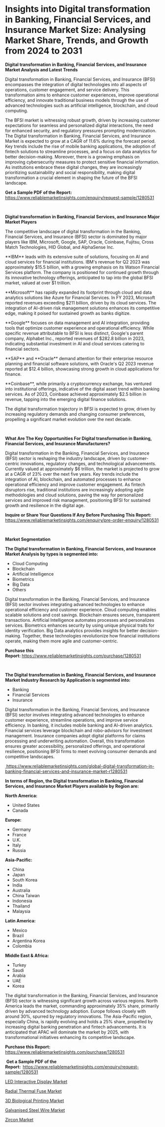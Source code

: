 <p><h1>Insights into Digital transformation in Banking, Financial Services, and Insurance Market Size: Analysing Market Share, Trends, and Growth from 2024 to 2031</h1></p><p><strong>Digital transformation in Banking, Financial Services, and Insurance Market Analysis and Latest Trends</strong></p>
<p><p>Digital transformation in Banking, Financial Services, and Insurance (BFSI) encompasses the integration of digital technologies into all aspects of operations, customer engagement, and service delivery. This transformation aims to enhance customer experiences, improve operational efficiency, and innovate traditional business models through the use of advanced technologies such as artificial intelligence, blockchain, and cloud computing.</p><p>The BFSI market is witnessing robust growth, driven by increasing customer expectations for seamless and personalized digital interactions, the need for enhanced security, and regulatory pressures prompting modernization. The Digital transformation in Banking, Financial Services, and Insurance Market is expected to grow at a CAGR of 11.6% during the forecast period. Key trends include the rise of mobile banking applications, the adoption of fintech solutions to streamline processes, and a focus on data analytics for better decision-making. Moreover, there is a growing emphasis on improving cybersecurity measures to protect sensitive financial information. As institutions embrace these digital changes, they are increasingly prioritizing sustainability and social responsibility, making digital transformation a crucial element in shaping the future of the BFSI landscape.</p></p>
<p><strong>Get a Sample PDF of the Report:&nbsp;</strong> <a href="https://www.reliablemarketinsights.com/enquiry/request-sample/1280531?utm_campaign=1789&utm_medium=2&utm_source=Github&utm_content=ia&utm_term=10122024&utm_id=digital-transformation-in-banking-financial-services-and-insurance">https://www.reliablemarketinsights.com/enquiry/request-sample/1280531</a></p>
<p>&nbsp;</p>
<p><strong>Digital transformation in Banking, Financial Services, and Insurance Major Market Players</strong></p>
<p><p>The competitive landscape of digital transformation in the Banking, Financial Services, and Insurance (BFSI) sector is dominated by major players like IBM, Microsoft, Google, SAP, Oracle, Coinbase, Fujitsu, Cross Match Technologies, HID Global, and AlphaSense Inc.</p><p>**IBM** leads with its extensive suite of solutions, focusing on AI and cloud services for financial institutions. IBM's revenue for Q2 2023 was approximately $15.5 billion, with a growing emphasis on its Watson Financial Services platform. The company is positioned for continued growth through its innovative technology offerings, anticipated to tap into the global BFSI market, valued at over $1 trillion.</p><p>**Microsoft** has rapidly expanded its footprint through cloud and data analytics solutions like Azure for Financial Services. In FY 2023, Microsoft reported revenues exceeding $211 billion, driven by its cloud services. The integration of AI-driven risk management solutions enhances its competitive edge, making it poised for sustained growth as banks digitize.</p><p>**Google** focuses on data management and AI integration, providing tools that optimize customer experience and operational efficiency. While specific revenue attributable to BFSI is less distinct, Google's parent company, Alphabet Inc., reported revenues of $282.8 billion in 2023, indicating substantial investment in AI and cloud services catering to financial sectors.</p><p>**SAP** and **Oracle** demand attention for their enterprise resource planning and financial software solutions, with Oracle's Q2 2023 revenue reported at $12.4 billion, showcasing strong growth in cloud applications for finance.</p><p>**Coinbase**, while primarily a cryptocurrency exchange, has ventured into institutional offerings, indicative of the digital asset trend within banking services. As of 2023, Coinbase achieved approximately $2.5 billion in revenue, tapping into the emerging digital finance solutions.</p><p>The digital transformation trajectory in BFSI is expected to grow, driven by increasing regulatory demands and changing consumer preferences, propelling a significant market evolution over the next decade.</p></p>
<p>&nbsp;</p>
<p><strong>What Are The Key Opportunities For Digital transformation in Banking, Financial Services, and Insurance Manufacturers?</strong></p>
<p><p>Digital transformation in the Banking, Financial Services, and Insurance (BFSI) sector is reshaping the industry landscape, driven by customer-centric innovations, regulatory changes, and technological advancements. Currently valued at approximately $6 trillion, the market is projected to grow at a CAGR of 23% over the next five years. Key trends include the integration of AI, blockchain, and automated processes to enhance operational efficiency and improve customer engagement. As fintech disruptors rise, traditional institutions are increasingly adopting agile methodologies and cloud solutions, paving the way for personalized services and improved risk management, positioning BFSI for sustained growth and resilience in the digital age.</p></p>
<p><strong>Inquire or Share Your Questions If Any Before Purchasing This Report:</strong> <a href="https://www.reliablemarketinsights.com/enquiry/pre-order-enquiry/1280531?utm_campaign=1789&utm_medium=2&utm_source=Github&utm_content=ia&utm_term=10122024&utm_id=digital-transformation-in-banking-financial-services-and-insurance">https://www.reliablemarketinsights.com/enquiry/pre-order-enquiry/1280531</a></p>
<p>&nbsp;</p>
<p><strong>Market Segmentation</strong></p>
<p><strong>The Digital transformation in Banking, Financial Services, and Insurance Market Analysis by types is segmented into:</strong></p>
<p><ul><li>Cloud Computing</li><li>Blockchain</li><li>Artificial Intelligence</li><li>Biometrics</li><li>Big Data</li><li>Others</li></ul></p>
<p><p>Digital transformation in the Banking, Financial Services, and Insurance (BFSI) sector involves integrating advanced technologies to enhance operational efficiency and customer experience. Cloud computing enables scalable solutions and cost savings. Blockchain ensures secure, transparent transactions. Artificial Intelligence automates processes and personalizes services. Biometrics enhances security by using unique physical traits for identity verification. Big Data analytics provides insights for better decision-making. Together, these technologies revolutionize how financial institutions operate, making them more agile and customer-centric.</p></p>
<p><strong>Purchase this Report:&nbsp;</strong><a href="https://www.reliablemarketinsights.com/purchase/1280531?utm_campaign=1789&utm_medium=2&utm_source=Github&utm_content=ia&utm_term=10122024&utm_id=digital-transformation-in-banking-financial-services-and-insurance">https://www.reliablemarketinsights.com/purchase/1280531</a></p>
<p>&nbsp;</p>
<p><strong>The Digital transformation in Banking, Financial Services, and Insurance Market Industry Research by Application is segmented into:</strong></p>
<p><ul><li>Banking</li><li>Financial Services</li><li>Insurance</li></ul></p>
<p><p>Digital transformation in the Banking, Financial Services, and Insurance (BFSI) sector involves integrating advanced technologies to enhance customer experience, streamline operations, and improve service efficiency. In banking, it includes mobile banking and AI-driven analytics. Financial services leverage blockchain and robo-advisors for investment management. Insurance companies adopt digital platforms for claims processing and underwriting automation. Overall, this transformation ensures greater accessibility, personalized offerings, and operational resilience, positioning BFSI firms to meet evolving consumer demands and competitive landscapes.</p></p>
<p><a href="https://www.reliablemarketinsights.com/global-digital-transformation-in-banking-financial-services-and-insurance-market-r1280531?utm_campaign=1789&utm_medium=2&utm_source=Github&utm_content=ia&utm_term=10122024&utm_id=digital-transformation-in-banking-financial-services-and-insurance">&nbsp;https://www.reliablemarketinsights.com/global-digital-transformation-in-banking-financial-services-and-insurance-market-r1280531</a></p>
<p><strong>In terms of Region, the Digital transformation in Banking, Financial Services, and Insurance Market Players available by Region are:</strong></p>
<p>
    <p> <strong> North America: </strong>
        <ul>
            <li>United States</li>
            <li>Canada</li>
        </ul>
        </p> 
    <p> <strong> Europe: </strong>
        <ul>
            <li>Germany</li>
            <li>France</li>
            <li>U.K.</li>
            <li>Italy</li>
            <li>Russia</li>
        </ul>
        </p> 
    <p> <strong> Asia-Pacific: </strong>
        <ul>
            <li>China</li>
            <li>Japan</li>
            <li>South Korea</li>
            <li>India</li>
            <li>Australia</li>
            <li>China Taiwan</li>
            <li>Indonesia</li>
            <li>Thailand</li>
            <li>Malaysia</li>
        </ul>
        </p> 
    <p> <strong> Latin America: </strong>
        <ul>
            <li>Mexico</li>
            <li>Brazil</li>
            <li>Argentina Korea</li>
            <li>Colombia</li>
        </ul>
        </p> 
    <p> <strong> Middle East & Africa: </strong>
        <ul>
            <li>Turkey</li>
            <li>Saudi</li>
            <li>Arabia</li>
            <li>UAE</li>
            <li>Korea</li>
        </ul>
    </p>
    </p>
<p><p>The digital transformation in the Banking, Financial Services, and Insurance (BFSI) sector is witnessing significant growth across various regions. North America leads the market, commanding approximately 35% share, primarily driven by advanced technology adoption. Europe follows closely with around 30%, spurred by regulatory innovations. The Asia-Pacific region, especially China, is rapidly evolving and holds a 25% share, propelled by increasing digital banking penetration and fintech advancements. It is anticipated that APAC will dominate the market by 2025, with transformational initiatives enhancing its competitive landscape.</p></p>
<p><strong>Purchase this Report: </strong><a href="https://www.reliablemarketinsights.com/purchase/1280531?utm_campaign=1789&utm_medium=2&utm_source=Github&utm_content=ia&utm_term=10122024&utm_id=digital-transformation-in-banking-financial-services-and-insurance">https://www.reliablemarketinsights.com/purchase/1280531</a></p>
<p>&nbsp;<strong>Get a Sample PDF of the Report:&nbsp;&nbsp;</strong><a href="https://www.reliablemarketinsights.com/enquiry/request-sample/1280531?utm_campaign=1789&utm_medium=2&utm_source=Github&utm_content=ia&utm_term=10122024&utm_id=digital-transformation-in-banking-financial-services-and-insurance">https://www.reliablemarketinsights.com/enquiry/request-sample/1280531</a></p>
<p><strong></strong></p>
<p><p><a href="https://www.linkedin.com/pulse/unlock-vital-data-led-interactive-display-market-financial-summary-52prc?utm_campaign=1789&utm_medium=2&utm_source=Github&utm_content=ia&utm_term=10122024&utm_id=digital-transformation-in-banking-financial-services-and-insurance">LED Interactive Display Market</a></p><p><a href="https://www.linkedin.com/pulse/radial-thermal-fuse-market-growth-outlook-from-2024-2031-projecting-8ow2c?utm_campaign=1789&utm_medium=2&utm_source=Github&utm_content=ia&utm_term=10122024&utm_id=digital-transformation-in-banking-financial-services-and-insurance">Radial Thermal Fuse Market</a></p><p><a href="https://www.linkedin.com/pulse/3d-biological-printing-market-growth-competitive-landscape-segment-0ohgc?utm_campaign=1789&utm_medium=2&utm_source=Github&utm_content=ia&utm_term=10122024&utm_id=digital-transformation-in-banking-financial-services-and-insurance">3D Biological Printing Market</a></p><p><a href="https://www.linkedin.com/pulse/financial-insights-market-potential-galvanised-steel-wire-research-nexcc?utm_campaign=1789&utm_medium=2&utm_source=Github&utm_content=ia&utm_term=10122024&utm_id=digital-transformation-in-banking-financial-services-and-insurance">Galvanised Steel Wire Market</a></p><p><a href="https://www.linkedin.com/pulse/zircon-market-evolution-regional-adaptations-innovation-landscape-rlr6c?utm_campaign=1789&utm_medium=2&utm_source=Github&utm_content=ia&utm_term=10122024&utm_id=digital-transformation-in-banking-financial-services-and-insurance">Zircon Market</a></p></p>